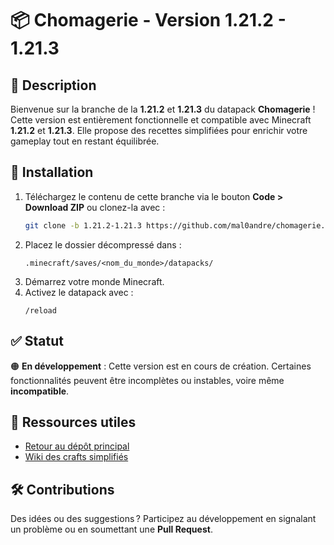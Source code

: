 # 📦 Chomagerie - Version 1.21.2 - 1.21.3

## 📝 Description  

Bienvenue sur la branche de la **1.21.2** et **1.21.3** du datapack **Chomagerie** !  
Cette version est entièrement fonctionnelle et compatible avec Minecraft **1.21.2** et **1.21.3**. Elle propose des
recettes simplifiées pour enrichir votre gameplay tout en restant équilibrée.

## 🚀 Installation  

1. Téléchargez le contenu de cette branche via le bouton **Code > Download ZIP** ou clonez-la avec :  
   ```bash  
   git clone -b 1.21.2-1.21.3 https://github.com/mal0andre/chomagerie.git  
   ```  
2. Placez le dossier décompressé dans :  
   ```
   .minecraft/saves/<nom_du_monde>/datapacks/  
   ```  
3. Démarrez votre monde Minecraft.  
4. Activez le datapack avec :  
   ```  
   /reload  
   ```  

## ✅ Statut  

🟠 **En développement** : Cette version est en cours de création. Certaines fonctionnalités peuvent être incomplètes ou instables, voire même **incompatible**.

## 🔗 Ressources utiles  

- [Retour au dépôt principal](https://github.com/mal0andre/chomagerie)  
- [Wiki des crafts simplifiés](https://golriver.fr/#/multi-player/wiki)

## 🛠️ Contributions  

Des idées ou des suggestions ? Participez au développement en signalant un problème ou en soumettant une **Pull Request**.  
